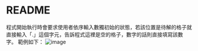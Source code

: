# README

程式開始執行時會要求使用者依序輸入數獨初始的狀態，若該位置是待解的格子就直接輸入「.」這個字元，告訴程式這裡是空的格子，數字的話則直接填寫該數字。
範例如下：
![image](https://github.com/gary06548/Sudoku/assets/161955367/0544fa9a-cdab-4e3d-b00b-60bd748788b9)


